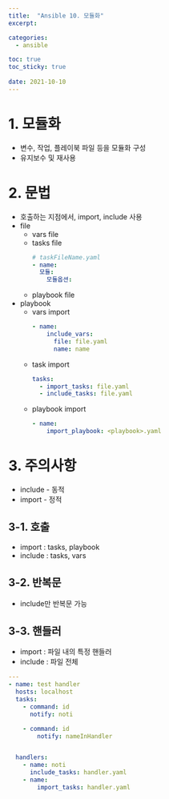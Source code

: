 ```yaml
---
title:  "Ansible 10. 모듈화"
excerpt:

categories:
  - ansible

toc: true
toc_sticky: true
 
date: 2021-10-10
---
```

# 1\. 모듈화

-   변수, 작업, 플레이북 파일 등을 모듈화 구성
-   유지보수 및 재사용

# 2\. 문법

-   호출하는 지점에서, import, include 사용
-   file
    -   vars file
    -   tasks file
        ```yaml
        # taskFileName.yaml
        - name:
          모듈:
            모듈옵션:
        ```
    -   playbook file
-   playbook
    -   vars import
        ```yaml
        - name:
            include_vars:
              file: file.yaml
              name: name
        ```
    -   task import
        ```yaml
        tasks:
          - import_tasks: file.yaml
          - include_tasks: file.yaml
        ```
    -   playbook import
        ```yaml
        - name:
            import_playbook: <playbook>.yaml
        ```

# 3\. 주의사항

-   include - 동적
-   import - 정적

## 3-1. 호출

-   import : tasks, playbook
-   include : tasks, vars

## 3-2. 반복문

-   include만 반복문 가능

## 3-3. 핸들러

-   import : 파일 내의 특정 핸들러
-   include : 파일 전체

```yaml
---
- name: test handler
  hosts: localhost
  tasks:
    - command: id
      notify: noti

    - command: id
        notify: nameInHandler


  handlers:
    - name: noti
      include_tasks: handler.yaml
    - name: 
        import_tasks: handler.yaml
```